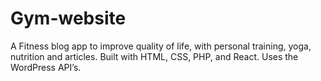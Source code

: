 # Gym-website
A Fitness blog app to improve quality of life, with personal training, yoga, nutrition and articles. Built with HTML, CSS, PHP, and React. Uses the WordPress API’s.
